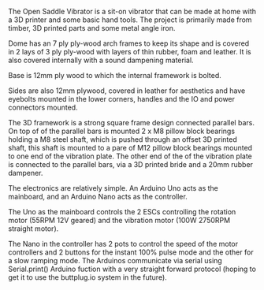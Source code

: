 The Open Saddle Vibrator is a sit-on vibrator that can be made at home with a 3D printer and some basic hand tools. The project is primarily made from timber, 3D printed parts and some metal angle iron.

Dome has an 7 ply ply-wood arch frames to keep its shape and is covered in 2 lays of 3 ply ply-wood with layers of thin rubber, foam and leather. It is also covered internally with a sound dampening material.

Base is 12mm ply wood to which the internal framework is bolted.

Sides are also 12mm plywood, covered in leather for aesthetics and have eyebolts mounted in the lower corners, handles and the IO and power connectors mounted.

The 3D framework is a strong square frame design connected parallel bars. On top of of the parallel bars is mounted 2 x M8 pillow block bearings holding a M8 steel shaft, which is pushed through an offset 3D printed shaft, this shaft is mounted to a pare of M12 pillow block bearings mounted to one end of the vibration plate. The other end of the of the vibration plate is connected to the parallel bars, via a 3D printed bride and a 20mm rubber dampener.

The electronics are relatively simple. An Arduino Uno acts as the mainboard, and an Arduino Nano acts as the controller.

The Uno as the mainboard controls the 2 ESCs controlling the rotation motor (55RPM 12V geared) and the vibration motor (100W 2750RPM straight motor).

The Nano in the controller has 2 pots to control the speed of the motor controllers and 2 buttons for the instant 100% pulse mode and the other for a slow ramping mode. The Arduinos communicate via serial using Serial.print() Arduino fuction with a very straight forward protocol (hoping to get it to use the buttplug.io system in the future).
